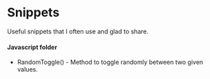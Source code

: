 # Snippets 
Useful snippets that I often use and glad to share.

#### Javascript folder
- RandomToggle() - Method to toggle randomly between two given values.
